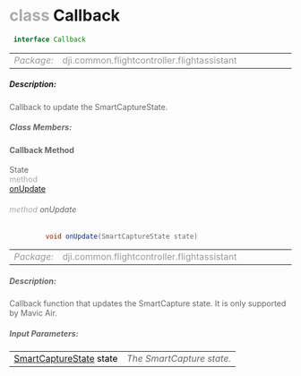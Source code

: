<div class="article"><h1 ><font color="#AAA">class </font>Callback</h1></div>

~~~java
 interface Callback 
~~~

<html><table class="table-supportedby"><tr valign="top"><td width=15%><font color="#999"><i>Package:</i></td><td width=85%><font color="#999">dji.common.flightcontroller.flightassistant</td></tr></table></html>



##### Description:



<font color="#666">Callback to update the SmartCaptureState.



##### Class Members:



#### Callback Method

<div class="api-row" id="djiintelligentflightassistant_updatevisionsmartcapturestate"><div class="api-col left">State</div><div class="api-col middle" style="color:#AAA">method</div><div class="api-col right"><a class="trigger" href="#djiintelligentflightassistant_updatevisionsmartcapturestate_inline">onUpdate</a></div></div><div class="inline-doc" id="djiintelligentflightassistant_updatevisionsmartcapturestate_inline"

><div class="article"><h6 ><font color="#AAA">method </font>onUpdate</h6></div>

~~~java
         void onUpdate(SmartCaptureState state)
~~~

<html><table class="table-supportedby"><tr valign="top"><td width=15%><font color="#999"><i>Package:</i></td><td width=85%><font color="#999">dji.common.flightcontroller.flightassistant</td></tr></table></html>



##### Description:



<font color="#666">Callback function that updates the SmartCapture state. It is only supported by Mavic Air.



##### Input Parameters:

<html><table class="table-inline-parameters"><tr valign="top"><td><font color="#70BF41"><a href="/Components/IntelligentFlightAssistant/DJISmartCaptureState.html#djismartcapturestate">SmartCaptureState</a> <font color="#000">state</td><td><font color="#666"><i>The SmartCapture state.</i></td></tr></table></html></div>


